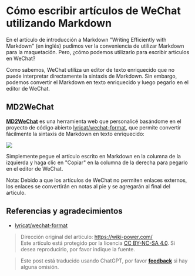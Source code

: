 # Cómo escribir artículos de WeChat utilizando Markdown

En el artículo de introducción a Markdown "Writing Efficiently with Markdown" (en inglés) pudimos ver la conveniencia de utilizar Markdown para la maquetación. Pero, ¿cómo podemos utilizarlo para escribir artículos en WeChat?

Como sabemos, WeChat utiliza un editor de texto enriquecido que no puede interpretar directamente la sintaxis de Markdown. Sin embargo, podemos convertir el Markdown en texto enriquecido y luego pegarlo en el editor de WeChat.

## MD2WeChat

[**MD2WeChat**](https://md2wechat.wiki-power.com/) es una herramienta web que personalicé basándome en el proyecto de código abierto [lyricat/wechat-format](https://github.com/lyricat/wechat-format), que permite convertir fácilmente la sintaxis de Markdown en texto enriquecido:

[![](https://wiki-media-1253965369.cos.ap-guangzhou.myqcloud.com/img/20210216125752.png)](https://md2wechat.wiki-power.com/)

Simplemente pegue el artículo escrito en Markdown en la columna de la izquierda y haga clic en "Copiar" en la columna de la derecha para pegarlo en el editor de WeChat.

Nota: Debido a que los artículos de WeChat no permiten enlaces externos, los enlaces se convertirán en notas al pie y se agregarán al final del artículo.

## Referencias y agradecimientos

- [lyricat/wechat-format](https://github.com/lyricat/wechat-format)

> Dirección original del artículo: <https://wiki-power.com/>  
> Este artículo está protegido por la licencia [CC BY-NC-SA 4.0](https://creativecommons.org/licenses/by/4.0/deed.zh). Si desea reproducirlo, por favor indique la fuente.

> Este post está traducido usando ChatGPT, por favor [**feedback**](https://github.com/linyuxuanlin/Wiki_MkDocs/issues/new) si hay alguna omisión.